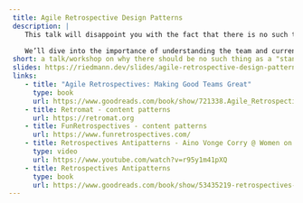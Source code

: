 ```yaml
---  
 title: Agile Retrospective Design Patterns
 description: |
    This talk will disappoint you with the fact that there is no such thing as a “standard retrospective” and that if you’re looking for reusable solutions to retrospectives, you’re trying to solve the wrong problem.

    We’ll dive into the importance of understanding the team and current situation, when deciding whether your next retro should be another “start/stop/continue, dot-vote, argue and forget” or a format tailored to your team’s situation.
 short: a talk/workshop on why there should be no such thing as a "standard" retrospective
 slides: https://riedmann.dev/slides/agile-retrospective-design-patterns.html
 links:
    - title: "Agile Retrospectives: Making Good Teams Great"
      type: book
      url: https://www.goodreads.com/book/show/721338.Agile_Retrospectives
    - title: Retromat - content patterns
      url: https://retromat.org
    - title: FunRetrospectives - content patterns
      url: https://www.funretrospectives.com/    
    - title: Retrospectives Antipatterns - Aino Vonge Corry @ Women on Stage
      type: video
      url: https://www.youtube.com/watch?v=r95y1m41pXQ 
    - title: Retrospectives Antipatterns
      type: book
      url: https://www.goodreads.com/book/show/53435219-retrospectives-antipatterns
---
```

